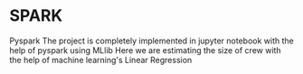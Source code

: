 # SPARK
Pyspark
The project is completely implemented in jupyter notebook with the help of pyspark using MLlib 
Here we are estimating the size of crew with the help of machine learning's Linear Regression
